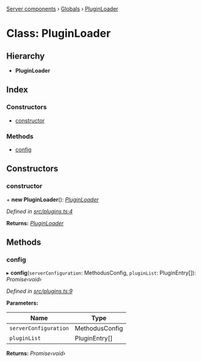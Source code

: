 [Server components](../README.md) › [Globals](../globals.md) › [PluginLoader](pluginloader.md)

# Class: PluginLoader

## Hierarchy

* **PluginLoader**

## Index

### Constructors

* [constructor](pluginloader.md#constructor)

### Methods

* [config](pluginloader.md#config)

## Constructors

###  constructor

\+ **new PluginLoader**(): *[PluginLoader](pluginloader.md)*

*Defined in [src/plugins.ts:4](https://github.com/nodulusteam/methodus.dev/blob/0787b65/modules/platform/server/src/plugins.ts#L4)*

**Returns:** *[PluginLoader](pluginloader.md)*

## Methods

###  config

▸ **config**(`serverConfiguration`: MethodusConfig, `pluginList`: PluginEntry[]): *Promise‹void›*

*Defined in [src/plugins.ts:9](https://github.com/nodulusteam/methodus.dev/blob/0787b65/modules/platform/server/src/plugins.ts#L9)*

**Parameters:**

Name | Type |
------ | ------ |
`serverConfiguration` | MethodusConfig |
`pluginList` | PluginEntry[] |

**Returns:** *Promise‹void›*
